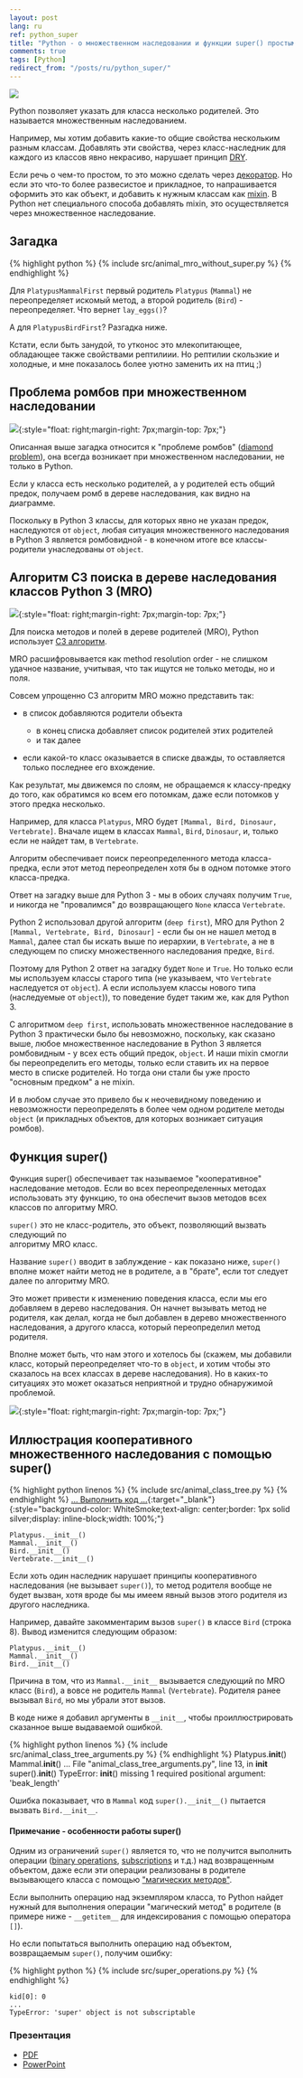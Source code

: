```yaml
---
layout: post
lang: ru
ref: python_super
title: "Python - о множественном наследовании и функции super() простыми словами"
comments: true
tags: [Python]
redirect_from: "/posts/ru/python_super/"
---
```

![](/images/logo_super!.png)

<style type="text/css">
  h2 {
    content: "";
    clear: both;
  }
</style>

Python позволяет указать для класса несколько родителей.
Это называется множественным наследованием.

Например, мы хотим добавить какие-то общие свойства нескольким разным классам.
Добавлять эти свойства, через класс-наследник для каждого из классов явно некрасиво,
нарушает принцип [DRY](https://ru.wikipedia.org/wiki/Don’t_repeat_yourself).

Если речь о чем-то простом, то это можно сделать через 
[декоратор](https://www.python.org/dev/peps/pep-0318/).
Но если это что-то более развесистое и прикладное, то напрашивается оформить это
как объект, и добавить к нужным классам как [mixin](https://ru.wikipedia.org/wiki/Примесь_(программирование)).
В Python нет специального способа добавлять mixin, это осуществляется через
множественное наследование.

## Загадка

{% highlight python %}
{% include src/animal_mro_without_super.py %}
{% endhighlight %}

Для `PlatypusMammalFirst` первый родитель `Platypus` (`Mammal`) не переопределяет искомый метод, 
а второй родитель (`Bird`) - переопределяет. Что вернет `lay_eggs()`?

А для `PlatypusBirdFirst`?
Разгадка ниже.

Кстати, если быть занудой, то утконос это млекопитающее, обладающее также свойствами рептилиии. 
Но рептилии скользкие и холодные, и мне показалось более уютно заменить их на птиц ;)


## Проблема ромбов при множественном наследовании
![](/images/object_diamond_uml.png){:style="float: right;margin-right: 7px;margin-top: 7px;"}
    
Описанная выше загадка относится к "проблеме ромбов" 
([diamond problem](https://en.wikipedia.org/wiki/Multiple_inheritance#The_diamond_problem)),
она всегда возникает при множественном наследовании, не только в Python.

Если у класса есть несколько родителей, а у родителей есть общий предок, получаем 
ромб в дереве наследования, как видно на диаграмме.

Поскольку в Python 3 классы, для которых явно не указан предок, наследуются от 
`object`, любая ситуация множественного наследования в Python 3 является 
ромбовидной - в конечном итоге все классы-родители унаследованы от `object`.


## Алгоритм C3 поиска в дереве наследования классов Python 3 (MRO)
![](/images/diamond_uml.png){:style="float: right;margin-right: 7px;margin-top: 7px;"}

Для поиска методов и полей в дереве родителей (MRO), Python использует 
[C3 алгоритм](https://ru.wikipedia.org/wiki/C3-линеаризация).

MRO расшифровывается как method resolution order - не слишком удачное название, 
учитывая, что так ищутся не только методы, но и поля.

Совсем упрощенно C3 алгоритм MRO можно представить так:

* в список добавляются родители объекта

  * в конец списка добавляет список родителей этих родителей
  * и так далее
  
* если какой-то класс оказывается в списке дважды, то оставляется только
последнее его вхождение.

Как результат, мы движемся по слоям, не обращаемся к классу-предку до 
того, как обратимся ко всем его потомкам, даже если потомков у этого
предка несколько.

Например, для класса `Platypus`, MRO будет `[Mammal, Bird, Dinosaur, Vertebrate]`.
Вначале ищем в классах `Mammal`, `Bird`, `Dinosaur`, и,  только если не найдет 
там, в `Vertebrate`.

Алгоритм обеспечивает поиск переопределенного метода класса-предка, если
этот метод переопределен хотя бы в одном потомке этого класса-предка.  

Ответ на загадку выше для Python 3 - мы в обоих случаях получим `True`, и 
никогда не "провалимся" до возвращающего `None` класса `Vertebrate`.

Python 2 использовал другой алгоритм (`deep first`), MRO для Python 2
`[Mammal, Vertebrate, Bird, Dinosaur]` - если бы он не нашел метод в `Mammal`, далее стал 
бы искать выше по иерархии, в `Vertebrate`, а не в  следующем по списку 
множественного наследования предке, `Bird`. 

Поэтому для Python 2 ответ на  загадку будет `None` и `True`.
Но только если мы используем классы старого типа
(не указываем, что `Vertebrate` наследуется от `object`). 
А если используем классы нового типа (наследуемые от `object`)), то поведение будет 
таким же,  как для Python 3.

С алгоритмом `deep first`, использовать множественное наследование в Python 3
практически было бы невозможно, поскольку, как сказано выше, любое множественное
наследование в Python 3 является ромбовидным - у всех есть общий предок, `object`. И наши
mixin смогли бы переопределить его методы, только если ставить их на первое место
в списке родителей. Но тогда они стали бы уже просто "основным предком" а не mixin. 

И в любом случае это привело бы к неочевидному поведению и невозможности переопределять 
в более чем одном родителе методы `object` (и прикладных объектов, для которых возникает 
ситуация ромбов).


## Функция super()

Функция super() обеспечивает так называемое "кооперативное" наследование методов.
Если во всех переопределенных методах использовать эту функцию, то она обеспечит 
вызов методов всех классов по алгоритму MRO.

`super()` это не класс-родитель, это объект, позволяющий вызвать следующий по  
алгоритму MRO класс.

Название `super()` вводит в заблуждение - как показано ниже, `super()`
вполне может найти метод не в родителе, а в "брате", если тот следует далее 
по алгоритму MRO.

Это может привести к изменению поведения класса, если мы его добавляем в
дерево наследования. Он начнет вызывать метод не родителя, как делал, когда
не был добавлен в дерево множественного наследования, а другого класса, который
переопределил метод родителя. 

Вполне может быть, что нам этого и
хотелось бы (скажем, мы добавили класс, который переопределяет что-то в `object`,
и хотим чтобы это сказалось на всех классах в дереве наследования).
Но в каких-то ситуациях это может оказаться неприятной и трудно обнаружимой
проблемой.

![](/images/animal_class_tree_uml.png){:style="float: right;margin-right: 7px;margin-top: 7px;"}

## Иллюстрация кооперативного множественного наследования с помощью super()


{% highlight python linenos %}
{% include src/animal_class_tree.py %}
{% endhighlight %}
[... Выполнить код ...](https://trinket.io/python3/87415de54d){:target="_blank"}{:style="background-color: WhiteSmoke;text-align: center;border: 1px solid silver;display: inline-block;width: 100%;"}

    Platypus.__init__()
    Mammal.__init__()
    Bird.__init__()
    Vertebrate.__init__()


Если хоть один наследник нарушает принципы кооперативного наследования (не
вызывает `super()`), то метод родителя вообще не будет вызван, хотя
вроде бы мы имеем явный вызов этого родителя из другого наследника.

Например, давайте закомментарим вызов `super()` в классе `Bird` (строка 8). 
Вывод изменится следующим образом:

    Platypus.__init__()
    Mammal.__init__()
    Bird.__init__()
    
Причина в том, что из `Mammal.__init__` вызывается следующий по MRO класс
(`Bird`), а вовсе не родитель `Mammal` (`Vertebrate`). 
Родителя ранее вызывал `Bird`, но мы убрали этот вызов.

В коде ниже я добавил аргументы в `__init__`, чтобы проиллюстрировать сказанное
выше выдаваемой ошибкой.

{% highlight python linenos %}
{% include src/animal_class_tree_arguments.py %}
{% endhighlight %}
    Platypus.__init__()
    Mammal.__init__()
    ...
    File "animal_class_tree_arguments.py", line 13, in __init__
        super().__init__()
    TypeError: __init__() missing 1 required positional argument: 'beak_length'

Ошибка показывает, что в `Mammal` код `super().__init__()` пытается 
вызвать `Bird.__init__`.


#### Примечание - особенности работы super()

Одним из ограничений `super()` является то, что не получится выполнить операции
([binary operations](https://docs.python.org/3/reference/expressions.html#binary-arithmetic-operations),
[subscriptions](https://docs.python.org/3/reference/expressions.html?highlight=slice#subscriptions)
и т.д.)
над возвращенным объектом, даже если эти операции реализованы в родителе 
вызывающего класса с помощью 
["магических методов"](https://docs.python.org/3/library/operator.html). 

Если выполнить операцию над экземпляром класса, то Python найдет
нужный для выполнения операции "магический метод" в родителе (в примере ниже -
`__getitem__` для индексирования с помощью оператора `[]`).

Но если попытаться выполнить операцию над объектом, возвращаемым `super()`, 
получим ошибку:

{% highlight python %}
{% include src/super_operations.py %}
{% endhighlight %}

    kid[0]: 0
    ...
    TypeError: 'super' object is not subscriptable
    
### Презентация
* [PDF](/files/PythonSuper.pdf)
* [PowerPoint](/files/PythonSuper.pptx)